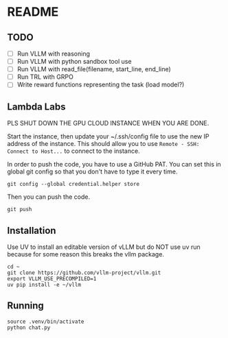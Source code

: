 # README

## TODO

- [ ] Run VLLM with reasoning
- [ ] Run VLLM with python sandbox tool use
- [ ] Run VLLM with read_file(filename, start_line, end_line)
- [ ] Run TRL with GRPO
- [ ] Write reward functions representing the task (load model?)

## Lambda Labs

PLS SHUT DOWN THE GPU CLOUD INSTANCE WHEN YOU ARE DONE.

Start the instance, then update your ~/.ssh/config file to use the new IP address of the instance.
This should allow you to use `Remote - SSH: Connect to Host...` to connect to the instance.

In order to push the code, you have to use a GitHub PAT. You can set this in global git config
so that you don't have to type it every time.

```
git config --global credential.helper store
```

Then you can push the code.

```
git push
```

## Installation

Use UV to install an editable version of vLLM but do NOT use uv run because for some reason this
breaks the vllm package.

```
cd ~
git clone https://github.com/vllm-project/vllm.git
export VLLM_USE_PRECOMPILED=1
uv pip install -e ~/vllm
```

## Running

```
source .venv/bin/activate
python chat.py
```

